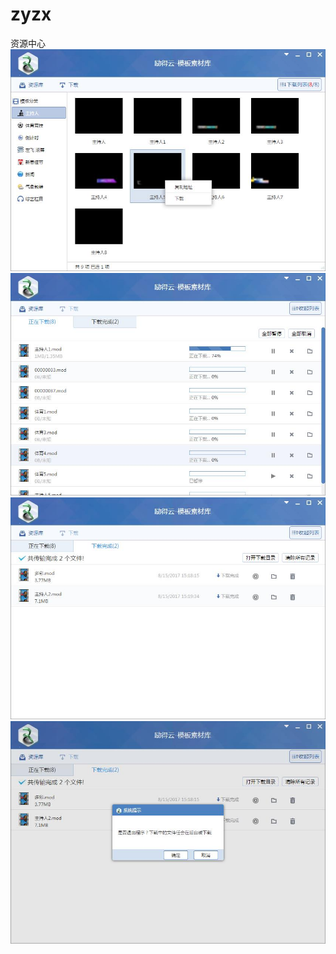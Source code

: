 # zyzx
<p>资源中心</p?

<img src='https://github.com/zky847798418/uclound/blob/master/uclound/ucgmodels-1.jpg?raw=true'>

<img src='https://github.com/zky847798418/uclound/blob/master/uclound/ucgmodels-2.jpg?raw=true'>


<img src='https://github.com/zky847798418/uclound/blob/master/uclound/ucgmodels-3.jpg?raw=true'>



<img src='https://github.com/zky847798418/uclound/blob/master/uclound/ucgmodels-4.jpg?raw=true'>


<img src='https://github.com/zky847798418/uclound/blob/master/uclound/ucgmodels-5.jpg?raw=true'>

